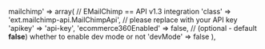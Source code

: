 mailchimp' => array(
            // EMailChimp == API v1.3 integration
            'class' => 'ext.mailchimp-api.MailChimpApi',
            // please replace with your API key
            'apikey' => 'api-key',
            'ecommerce360Enabled' => false,
            // (optional - default **false**) whether to enable dev mode or not
            'devMode' => false
        ),
